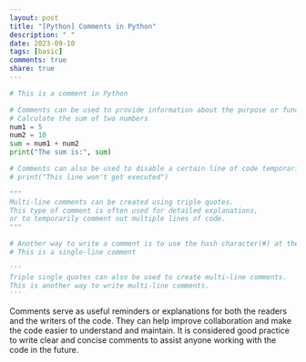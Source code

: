 ```yaml
---
layout: post
title: "[Python] Comments in Python"
description: " "
date: 2023-09-10
tags: [basic]
comments: true
share: true
---
```


```python
# This is a comment in Python

# Comments can be used to provide information about the purpose or functionality of the code:
# Calculate the sum of two numbers
num1 = 5
num2 = 10
sum = num1 + num2
print("The sum is:", sum)

# Comments can also be used to disable a certain line of code temporarily
# print("This line won't get executed")

"""
Multi-line comments can be created using triple quotes.
This type of comment is often used for detailed explanations,
or to temporarily comment out multiple lines of code.
"""

# Another way to write a comment is to use the hash character(#) at the beginning of a line
# This is a single-line comment

'''
Triple single quotes can also be used to create multi-line comments.
This is another way to write multi-line comments.
'''

```

Comments serve as useful reminders or explanations for both the readers and the writers of the code. They can help improve collaboration and make the code easier to understand and maintain. It is considered good practice to write clear and concise comments to assist anyone working with the code in the future.